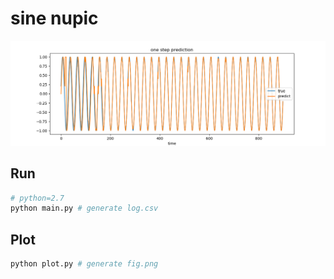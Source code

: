 # sine nupic

![fig](fig.png)

## Run

```sh
# python=2.7
python main.py # generate log.csv
```

## Plot

```sh
python plot.py # generate fig.png
```